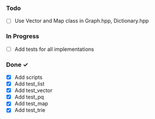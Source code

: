 ### Todo

- [ ] Use Vector and Map class in Graph.hpp, Dictionary.hpp


### In Progress

- [ ] Add tests for all implementations


### Done ✓

- [x] Add scripts
- [x] Add test_list
- [x] Add test_vector
- [x] Add test_pq
- [x] Add test_map
- [x] Add test_trie